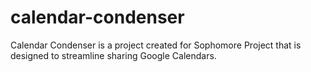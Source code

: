 # calendar-condenser
Calendar Condenser is a project created for Sophomore Project that is designed to streamline sharing Google Calendars.
